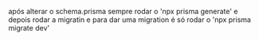 após alterar o schema.prisma sempre rodar o 'npx prisma generate' e depois rodar a migratin
e para dar uma migration é só rodar o 'npx prisma migrate dev'